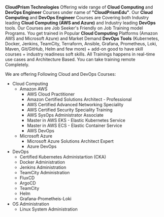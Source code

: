 **CloudPrism Technologies** Offering wide range of **Cloud Computing** and **DevOps Engineer** Courses under name of **"CloudPrismEdu"**. Our **Cloud Computing** and **DevOps Engineer** Courses are Covering both Industry leading **Cloud Computing (AWS and Azure)** and Industry leading **DevOps** tools. Our Courses are Job Seeker's Friendly on Job Training model Programs. You get trained in Popular **Cloud Computing** Platforms (Amazon AWS and Microsoft Azure) and Market Demand **DevOps Tools** (Kubernetes, Docker, Jenkins, TeamCity, Terraform, Ansible, Grafana, Prometheus, Loki, Maven, Git/GitHub, Helm and few more) + add-on good to have skill courses + industry readiness soft skills. All Trainings happens in real-time use cases and Architecture Based. You can take training remote Completely.

We are offering Following Cloud and DevOps Courses:

-   Cloud Computing
    - Amazon AWS
        - AWS Cloud Practitioner
        - Amazon Certified Solutions Architect - Professional
        - AWS Certified Advanced Networking Speciality
        - AWS Certified Security Speciality Training
        - AWS SysOps Administrator Associate
        - Master in AWS EKS - Elastic Kubernetes Service
        - Master in AWS ECS - Elastic Container Service
        - AWS DevOps 
    - Microsoft Azure
        -  Microsoft Azure Solutions Architect Expert
        - Azure DevOps
-   DevOps
    - Certified Kubernetes Administartion (CKA)
    - Docker Administration
    - Jenkins Administration
    - TeamCity Administration
    - FluxCD
    - ArgoCD
    - TeamCity
    - Helm
    - Grafana-Prometheis-Loki
- OS Administration
    -  Linux System Administration

